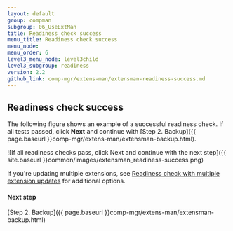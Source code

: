 ```yaml
---
layout: default 
group: compman
subgroup: 06_UseExtMan
title: Readiness check success
menu_title: Readiness check success
menu_node: 
menu_order: 6
level3_menu_node: level3child
level3_subgroup: readiness
version: 2.2
github_link: comp-mgr/extens-man/extensman-readiness-success.md
---
```


## Readiness check success
The following figure shows an example of a successful readiness check. If all tests passed, click **Next** and continue with [Step 2. Backup]({{ page.baseurl }}comp-mgr/extens-man/extensman-backup.html).

![If all readiness checks pass, click Next and continue with the next step]({{ site.baseurl }}common/images/extensman_readiness-success.png)

<div class="bs-callout bs-callout-info" id="info">
	<p>If you're updating multiple extensions, see <a href="{{ page.baseurl }}comp-mgr/extens-man/extensman-readiness-multi.html#extensman-readiness-multi-success">Readiness check with multiple extension updates</a> for additional options.</p>
</div>

#### Next step
[Step 2. Backup]({{ page.baseurl }}comp-mgr/extens-man/extensman-backup.html)